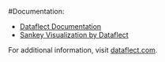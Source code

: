 #Documentation:

- [Dataflect Documentation](dataflect)
- [Sankey Visualization by Dataflect](dataflect-sankey)

For additional information, visit [dataflect.com](https://dataflect.com).
